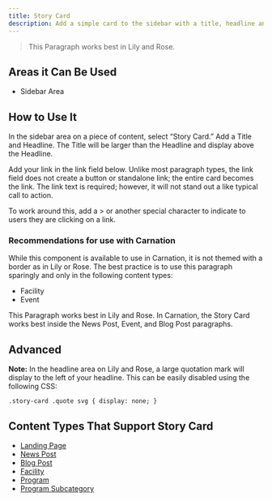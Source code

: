 ```yaml
---
title: Story Card
description: Add a simple card to the sidebar with a title, headline and call to action.
---
```


> This Paragraph works best in Lily and Rose.

## Areas it Can Be Used

* Sidebar Area

## How to Use It

In the sidebar area on a piece of content, select “Story Card.” Add a Title and Headline. The Title will be larger than the Headline and display above the Headline.

Add your link in the link field below. Unlike most paragraph types, the link field does not create a button or standalone link; the entire card becomes the link. The link text is required; however, it will not stand out a like typical call to action.

To work around this, add a > or another special character to indicate to users they are clicking on a link.

### Recommendations for use with Carnation

While this component is available to use in Carnation, it is not themed with a border as in Lily or Rose. The best practice is to use this paragraph sparingly and only in the following content types:

* Facility
* Event

This Paragraph works best in Lily and Rose. In Carnation, the Story Card works best inside the News Post, Event, and Blog Post paragraphs.

## Advanced

**Note:** In the headline area on Lily and Rose, a large quotation mark will display to the left of your headline. This can be easily disabled using the following CSS:

`.story-card .quote svg { display: none; }`

## Content Types That Support Story Card

* [Landing Page](../../content-types/landing-page)
* [News Post](../../content-types/news-post)
* [Blog Post](../../content-types/blog-post)
* [Facility](../../content-types/facility)
* [Program](../../content-types/program)
* [Program Subcategory](../../content-types/program-subcategory)
